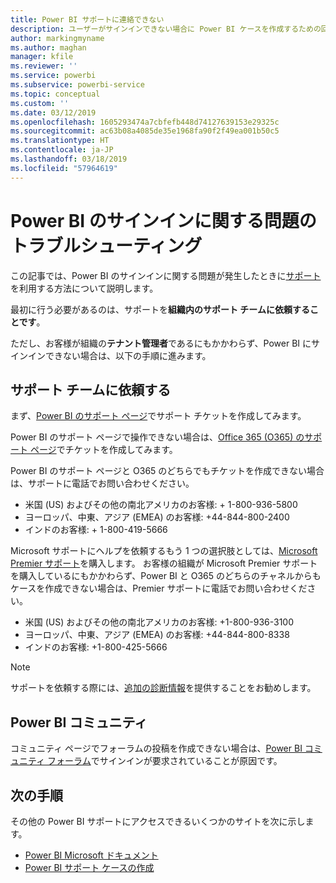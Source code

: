```yaml
---
title: Power BI サポートに連絡できない
description: ユーザーがサインインできない場合に Power BI ケースを作成するための回避策
author: markingmyname
ms.author: maghan
manager: kfile
ms.reviewer: ''
ms.service: powerbi
ms.subservice: powerbi-service
ms.topic: conceptual
ms.custom: ''
ms.date: 03/12/2019
ms.openlocfilehash: 1605293474a7cbfefb448d74127639153e29325c
ms.sourcegitcommit: ac63b08a4085de35e1968fa90f2f49ea001b50c5
ms.translationtype: HT
ms.contentlocale: ja-JP
ms.lasthandoff: 03/18/2019
ms.locfileid: "57964619"
---
```

# <a name="troubleshooting-sign-in-issues-for-power-bi"></a>Power BI のサインインに関する問題のトラブルシューティング

この記事では、Power BI のサインインに関する問題が発生したときに[サポート](https://powerbi.microsoft.com/support/)を利用する方法について説明します。

最初に行う必要があるのは、サポートを**組織内のサポート チームに依頼することです**。

ただし、お客様が組織の**テナント管理者**であるにもかかわらず、Power BI にサインインできない場合は、以下の手順に進みます。

## <a name="engage-the-support-team"></a>サポート チームに依頼する

まず、[Power BI のサポート ページ](https://powerbi.microsoft.com/en-us/support/)でサポート チケットを作成してみます。

Power BI のサポート ページで操作できない場合は、[Office 365 (O365) のサポート ページ](https://support.office.com/home/contact)でチケットを作成してみます。

Power BI のサポート ページと O365 のどちらでもチケットを作成できない場合は、サポートに電話でお問い合わせください。

* 米国 (US) およびその他の南北アメリカのお客様: + 1-800-936-5800
* ヨーロッパ、中東、アジア (EMEA) のお客様: +44-844-800-2400
* インドのお客様: + 1-800-419-5666

Microsoft サポートにヘルプを依頼するもう 1 つの選択肢としては、[Microsoft Premier サポート](https://support.microsoft.com/premier)を購入します。 お客様の組織が Microsoft Premier サポートを購入しているにもかかわらず、Power BI と O365 のどちらのチャネルからもケースを作成できない場合は、Premier サポートに電話でお問い合わせください。

* 米国 (US) およびその他の南北アメリカのお客様: +1-800-936-3100
* ヨーロッパ、中東、アジア (EMEA) のお客様: +44-844-800-8338
* インドのお客様: +1-800-425-5666

> [!Note]
> サポートを依頼する際には、[追加の診断情報](service-admin-capturing-additional-diagnostic-information-for-power-bi.md)を提供することをお勧めします。

## <a name="power-bi-community"></a>Power BI コミュニティ

コミュニティ ページでフォーラムの投稿を作成できない場合は、[Power BI コミュニティ フォーラム](https://community.powerbi.com/)でサインインが要求されていることが原因です。

## <a name="next-steps"></a>次の手順

その他の Power BI サポートにアクセスできるいくつかのサイトを次に示します。

* [Power BI Microsoft ドキュメント](https://docs.microsoft.com/power-bi/)
* [Power BI サポート ケースの作成](https://blogs.msdn.microsoft.com/charles_sterling/2017/12/01/creating-power-bi-support-cases/)